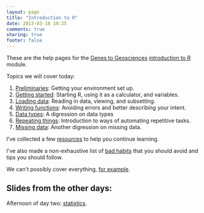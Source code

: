 ```yaml
---
layout: page
title: "Introduction to R"
date: 2013-03-18 10:25
comments: true
sharing: true
footer: false
---
```


These are the help pages for the
[Genes to Geosciences](http://www.gg.mq.edu.au)
[introduction to R](http://www.gg.mq.edu.au/rep/#GG_R_modules)
module.

Topics we will cover today:

1. [Preliminaries](preliminaries.html): Getting your environment set
   up.
2. [Getting started](getting-started.html): Starting R, using it as
   a calculator, and variables.
3. [Loading data](loading-data.html): Reading in data, viewing, and
   subsetting.
4. [Writing functions](writing-functions.html): Avoiding errors and
   better describing your intent.
5. [Data types](data-types.html): A digression on data types
6. [Repeating things](repeating-things.html): Introduction to ways of
   automating repetitive tasks.
7. [Missing data](missing-data.html): Another digression on missing
   data.

I've collected a few [resources](resources.html) to help you continue
learning.

I've also made a non-exhaustive list of [bad habits](bad-habits.html)
that you should avoid and tips you should follow.

We can't possibly cover everything, [for example](not-covered.html).

## Slides from the other days:

Afternoon of day two: [statistics](stats.html).
